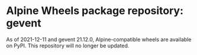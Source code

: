 # Alpine Wheels package repository: gevent

As of 2021-12-11 and gevent 21.12.0, Alpine-compatible wheels are available on PyPI. This repository will no longer be updated.
